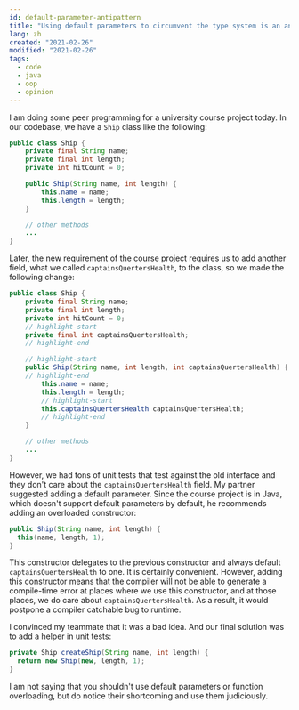 ```yaml
---
id: default-parameter-antipattern
title: "Using default parameters to circumvent the type system is an anti-pattern（）"
lang: zh
created: "2021-02-26"
modified: "2021-02-26"
tags:
  - code
  - java
  - oop
  - opinion
---
```


I am doing some peer programming for a university course project today.
In our codebase, we have a `Ship` class like the following:

<!-- end -->

```java
public class Ship {
    private final String name;
    private final int length;
    private int hitCount = 0;

    public Ship(String name, int length) {
        this.name = name;
        this.length = length;
    }

    // other methods
    ...
}
```

Later, the new requirement of the course project requires us to add another field, what we called `captainsQuertersHealth`, to the class,
so we made the following change:

```java
public class Ship {
    private final String name;
    private final int length;
    private int hitCount = 0;
    // highlight-start
    private final int captainsQuertersHealth;
    // highlight-end

    // highlight-start
    public Ship(String name, int length, int captainsQuertersHealth) {
    // highlight-end
        this.name = name;
        this.length = length;
        // highlight-start
        this.captainsQuertersHealth captainsQuertersHealth;
        // highlight-end
    }

    // other methods
    ...
}
```

However, we had tons of unit tests that test against the old interface and they don't care about the `captainsQuertersHealth` field.
My partner suggested adding a default parameter.
Since the course project is in Java, which doesn't support default parameters by default, he recommends adding an overloaded constructor:

```java
public Ship(String name, int length) {
  this(name, length, 1);
}
```

This constructor delegates to the previous constructor and always default `captainsQuertersHealth` to one.
It is certainly convenient.
However, adding this constructor means that the compiler will not be able to generate a compile-time error at places where we use this constructor,
and at those places, we do care about `captainsQuertersHealth`.
As a result, it would postpone a compiler catchable bug to runtime.

I convinced my teammate that it was a bad idea.
And our final solution was to add a helper in unit tests:

```java
private Ship createShip(String name, int length) {
  return new Ship(new, length, 1);
}
```

I am not saying that you shouldn't use default parameters or function overloading, but do notice their shortcoming and use them judiciously.
